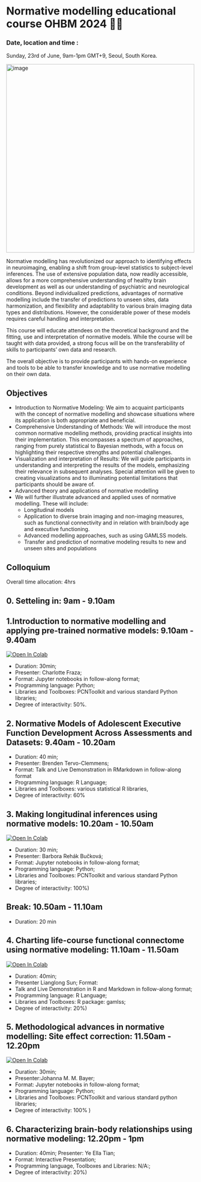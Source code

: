 # Normative modelling educational course OHBM 2024 🧠🧠

### Date, location and time :

Sunday, 23rd of June, 9am-1pm GMT+9, Seoul, South Korea.

<img width="501" alt="image" src="https://github.com/predictive-clinical-neuroscience/NM_educational_OHBM24/assets/23728822/c3e8a638-ae40-4f66-a8ec-a818c6660706">


Normative modelling has revolutionized our approach to identifying effects in neuroimaging, enabling a shift from group-level statistics to subject-level inferences. The use of extensive population data, now readily accessible, allows for a more comprehensive understanding of healthy brain development as well as our understanding of psychiatric and neurological conditions. Beyond individualized predictions, advantages of normative modelling include the transfer of predictions to unseen sites, data harmonization, and flexibility and adaptability to various brain imaging data types and distributions. However, the considerable power of these models requires careful handling and interpretation.
 
This course will educate attendees on the theoretical background and the fitting, use and interpretation of normative models. While the course will be taught with data provided, a strong focus will be on the transferability of skills to participants’ own data and research.

The overall objective is to provide participants with hands-on experience and tools to be able to transfer knowledge and to use normative modelling on their own data.

## Objectives
- Introduction to Normative Modeling: We aim to acquaint participants with the concept of normative modelling and showcase situations where its application is both appropriate and beneficial.
- Comprehensive Understanding of Methods: We will introduce the most common normative modelling methods, providing practical insights into their implementation. This encompasses a spectrum of approaches, ranging from purely statistical to Bayesian methods, with a focus on highlighting their respective strengths and potential challenges.
- Visualization and interpretation of Results: We will guide participants in understanding and interpreting the results of the models, emphasizing their relevance in subsequent analyses. Special attention will be given to creating visualizations and to  illuminating potential limitations that participants should be aware of.
- Advanced theory and applications of normative modelling
- We will further illustrate advanced and applied uses of normative modelling. These will include:
  - Longitudinal models
  - Application to diverse brain imaging and non-imaging measures, such as functional connectivity and in relation with brain/body age and executive functioning.
  - Advanced modelling approaches, such as using GAMLSS models.
  - Transfer and prediction of normative modeling results to new and unseen sites and populations

## Colloquium

Overall time allocation: 4hrs

## 0. Setteling in: 9am - 9.10am 

## 1.Introduction to normative modelling and applying pre-trained normative models: 9.10am - 9.40am
<a target="_blank" href="https://colab.research.google.com/github/predictive-clinical-neuroscience/NM_educational_OHBM24/blob/main/slot1_Fraza/1_fit_normative_models.ipynb">
  <img src="https://colab.research.google.com/assets/colab-badge.svg" alt="Open In Colab"/>
</a>

- Duration: 30min; 
- Presenter: Charlotte Fraza;
- Format: Jupyter notebooks in  follow-along format;
- Programming language: Python;
- Libraries and Toolboxes: PCNToolkit and various standard Python libraries;
- Degree of interactivity: 50%.

## 2. Normative Models of Adolescent Executive Function Development Across Assessments and Datasets: 9.40am - 10.20am
- Duration: 40 min;
- Presenter: Brenden Tervo-Clemmens;
- Format: Talk and Live Demonstration in RMarkdown in follow-along format
- Programming language: R Language;
- Libraries and Toolboxes: various statistical R libraries,
- Degree of interactivity: 60%

## 3. Making longitudinal inferences using normative models:  10.20am - 10.50am 
<a target="_blank" href="https://colab.research.google.com/github/predictive-clinical-neuroscience/NM_educational_OHBM24/blob/main/slot3_RehakBuckova/Long_NM_protocol.ipynb">
  <img src="https://colab.research.google.com/assets/colab-badge.svg" alt="Open In Colab"/>
</a>

- Duration: 30 min;
- Presenter: Barbora Rehák Bučková;
- Format: Jupyter notebooks in  follow-along format;
- Programming language: Python;
- Libraries and Toolboxes: PCNToolkit and various standard Python libraries;
- Degree of interactivity: 100%)

## Break: 10.50am - 11.10am
- Duration: 20 min

## 4. Charting life-course functional connectome using normative modeling: 11.10am - 11.50am
<a target="_blank" href="https://colab.research.google.com/github/predictive-clinical-neuroscience/NM_educational_OHBM24/blob/main/slot4_Sun/GAMLSS_model_fitting.ipynb">
  <img src="https://colab.research.google.com/assets/colab-badge.svg" alt="Open In Colab"/>
</a>

- Duration: 40min;
- Presenter Lianglong Sun; Format:
- Talk and Live Demonstration in  R and Markdown in follow-along format;
- Programming language: R Language;
- Libraries and Toolboxes: R package: gamlss;
- Degree of interactivity: 20%)

## 5. Methodological advances in normative modelling: Site effect correction: 11.50am - 12.20pm 
<a target="_blank" href="https://colab.research.google.com/github/predictive-clinical-neuroscience/NM_educational_OHBM24/blob/main/slot5_Bayer/03_HBR_site_effects_normative_modelling.ipynb">
  <img src="https://colab.research.google.com/assets/colab-badge.svg" alt="Open In Colab"/>
</a>

- Duration: 30min;
- Presenter:Johanna M. M. Bayer;
- Format: Jupyter notebooks in  follow-along format;
- Programming language: Python;
- Libraries and Toolboxes: PCNToolkit and various standard python libraries;
- Degree of interactivity: 100% ) 


## 6. Characterizing brain-body relationships using normative modeling: 12.20pm - 1pm
- Duration: 40min; Presenter: Ye Ella Tian;
- Format: Interactive Presentation;
- Programming language, Toolboxes and Libraries: N/A:;
- Degree of interactivity: 20%)

